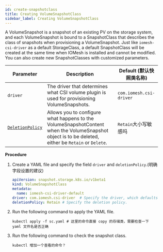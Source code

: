 ```yaml
---
id: create-snapshotclass
title: Creating VolumeSnapshotClass
sidebar_label: Creating VolumeSnapshotClass
---
```


A VolumeSnapshot is a snapshot of an existing PV on the storage system, and each VolumeSnapshot is bound to a SnapshotClass that describes the class of snapshots when provisioning a VolumeSnapshot. Just like `iomesh-csi-driver` as a default StorageClass, a default SnapshotClass will be created at the same time when IOMesh is installed and cannot be modified. You can also create new SnapshotClasses with customized parameters.


|Parameter|Description|Default (默认快照类名称)|
|---|---|---|
|`driver`| The driver that determines what CSI volume plugin is used for provisioning VolumeSnapshots. |`com.iomesh.csi-driver`|
|[`DeletionPolicy`](https://kubernetes.io/docs/concepts/storage/volume-snapshot-classes/)|Allows you to configure what happens to the VolumeSnapshotContent when the VolumeSnapshot object is to be deleted, either be `Retain` or `Delete`.|`Retain`大小写敏感吗|

**Procedure**

1. Create a YAML file and specify the field `driver` and `deletionPolicy`.(明确字段设置的建议)

    ```yaml
    apiVersion: snapshot.storage.k8s.io/v1beta1
    kind: VolumeSnapshotClass
    metadata:
      name: iomesh-csi-driver-default 
    driver: com.iomesh.csi-driver  # Specify the driver, which defaults to the driver in iomesh.yaml during manual installation. 
    deletionPolicy: Retain # Specify the deletion policy.
    ```

2. Run the following command to apply the YAML file.
  
    ```
    kubectl apply -f sc.yaml # 这里的命令直接 copy 的存储类，需要检查一下 yaml 文件名是否正确
    ```

3. Run the following command to check the snapshot class.

    ```
    kubectl 增加一个查看的命令？
    ```
